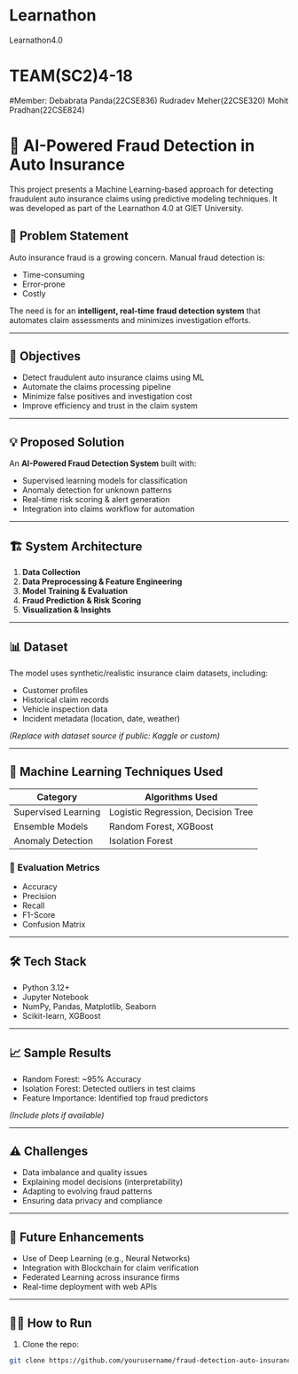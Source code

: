# Learnathon
Learnathon4.0

# TEAM(SC2)4-18
#Member:
          Debabrata Panda(22CSE836)
          Rudradev Meher(22CSE320)
          Mohit Pradhan(22CSE824)

# 🚗 AI-Powered Fraud Detection in Auto Insurance

This project presents a Machine Learning-based approach for detecting fraudulent auto insurance claims using predictive modeling techniques. It was developed as part of the Learnathon 4.0 at GIET University.

## 📌 Problem Statement

Auto insurance fraud is a growing concern. Manual fraud detection is:
- Time-consuming
- Error-prone
- Costly

The need is for an **intelligent, real-time fraud detection system** that automates claim assessments and minimizes investigation efforts.

---

## 🎯 Objectives

- Detect fraudulent auto insurance claims using ML
- Automate the claims processing pipeline
- Minimize false positives and investigation cost
- Improve efficiency and trust in the claim system

---

## 💡 Proposed Solution

An **AI-Powered Fraud Detection System** built with:
- Supervised learning models for classification
- Anomaly detection for unknown patterns
- Real-time risk scoring & alert generation
- Integration into claims workflow for automation

---

## 🏗️ System Architecture

1. **Data Collection**
2. **Data Preprocessing & Feature Engineering**
3. **Model Training & Evaluation**
4. **Fraud Prediction & Risk Scoring**
5. **Visualization & Insights**

---

## 📊 Dataset

The model uses synthetic/realistic insurance claim datasets, including:
- Customer profiles
- Historical claim records
- Vehicle inspection data
- Incident metadata (location, date, weather)

*(Replace with dataset source if public: Kaggle or custom)*

---

## 🧠 Machine Learning Techniques Used

| Category            | Algorithms Used                        |
|---------------------|----------------------------------------|
| Supervised Learning | Logistic Regression, Decision Tree     |
| Ensemble Models     | Random Forest, XGBoost                 |
| Anomaly Detection   | Isolation Forest                       |

### 🧪 Evaluation Metrics
- Accuracy
- Precision
- Recall
- F1-Score
- Confusion Matrix

---

## 🛠️ Tech Stack

- Python 3.12+
- Jupyter Notebook
- NumPy, Pandas, Matplotlib, Seaborn
- Scikit-learn, XGBoost

---

## 📈 Sample Results

- Random Forest: ~95% Accuracy
- Isolation Forest: Detected outliers in test claims
- Feature Importance: Identified top fraud predictors

*(Include plots if available)*

---

## ⚠️ Challenges

- Data imbalance and quality issues
- Explaining model decisions (interpretability)
- Adapting to evolving fraud patterns
- Ensuring data privacy and compliance

---

## 🔮 Future Enhancements

- Use of Deep Learning (e.g., Neural Networks)
- Integration with Blockchain for claim verification
- Federated Learning across insurance firms
- Real-time deployment with web APIs

---

## 👨‍💻 How to Run

1. Clone the repo:
```bash
git clone https://github.com/yourusername/fraud-detection-auto-insurance.git
